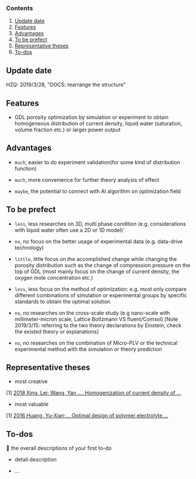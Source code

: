 ### Contents

1. [Update date](#update)
2. [Features](#feats)
3. [Advantages](#advantages)
4. [To be prefect](#yourwork)
5. [Representative theses](#representative)
6. [To-dos](#to-dos)

## Update date<a name="update"></a>

HZQ: 2019/3/28, "DOCS: rearrange the structure"

## Features<a name="feats"></a>

* GDL porosity optimization by simulation or experiment to obtain homogeneous distribution of current density, liquid water (saturation, volume fraction etc.) or larger power output

## Advantages<a name="advantages"></a>

* `much`, easier to do experiment validation(for some kind of distribution function)

* `much`, more convenience for further theory analysis of effect

* `maybe`, the potential to connect with AI algorithm on optimization field

## To be prefect<a name="yourwork"></a>

* `less`, less researches on 3D, multi phase condition (e.g. considerations with liquid water often use a 2D or 1D model)'

* `no`, no focus on the better usage of experimental data (e.g. data-drive technology)

* `little`, little focus on the accomplished change while changing the porosity distribution such as the change of compression pressure on the top of GDL (most mainly focus on the change of current density, the oxygen mole concentration etc.)

* `less`, less focus on the method of optimization: e.g. most only compare different combinations of simulation or experimental groups by specific standards to obtain the optimal solution

* `no`, no researches on the cross-scale study (e.g nano-scale with millimeter-micron scale, Lattice Boltzmann VS fluent/Comsol)
[Note 2019/3/15: referring to the two theory declarations by Einstein, check the existed theory or explanations]

* `no`, no researches on the combination of Micro-PLV or the technical experimental method with the simulation or theory prediction


## Representative theses<a name="representative"></a>

* most creative

[1] [2018 Xing, Lei; Wang, Yan .... Homogenization of current density of ...](https://www.sciencedirect.com/science/article/pii/S0009250918305980?via%3Dihub)


* most valuable

[1] [2016 Huang, Yu-Xian;... Optimal design of polymer electrolyte ...](https://www.sciencedirect.com/science/article/pii/S0360544210004901?via%3Dihub)


## To-dos<a name="to-dos"></a>

:memo: the overall descriptions of your first to-do

* detail description

* ...
